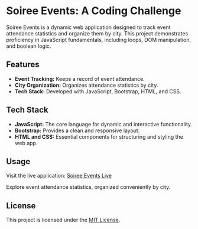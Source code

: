 # Soiree Events: A Coding Challenge

Soiree Events is a dynamic web application designed to track event attendance statistics and organize them by city. This project demonstrates proficiency in JavaScript fundamentals, including loops, DOM manipulation, and boolean logic.

## Features

- **Event Tracking:** Keeps a record of event attendance.
- **City Organization:** Organizes attendance statistics by city.
- **Tech Stack:** Developed with JavaScript, Bootstrap, HTML, and CSS.

## Tech Stack

- **JavaScript:** The core language for dynamic and interactive functionality.
- **Bootstrap:** Provides a clean and responsive layout.
- **HTML and CSS:** Essential components for structuring and styling the web app.

## Usage

Visit the live application: [Soiree Events Live](https://ch-soiree-events.netlify.app)

Explore event attendance statistics, organized conveniently by city.

<!--## Contributing

Feel free to contribute or provide feedback. Pull requests are welcome!-->

## License

This project is licensed under the [MIT License](LICENSE).
